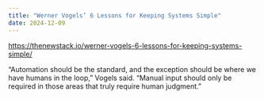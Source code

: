 ```yaml
---
title: "Werner Vogels’ 6 Lessons for Keeping Systems Simple"
date: 2024-12-09
---
```


<a href="https://thenewstack.io/werner-vogels-6-lessons-for-keeping-systems-simple/">https://thenewstack.io/werner-vogels-6-lessons-for-keeping-systems-simple/</a>

“Automation should be the standard, and the exception should be where we have humans in the loop,” Vogels said. “Manual input should only be required in those areas that truly require human judgment.”
